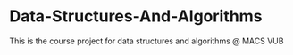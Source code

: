 # Data-Structures-And-Algorithms
This is the course project for data structures and algorithms @ MACS VUB
